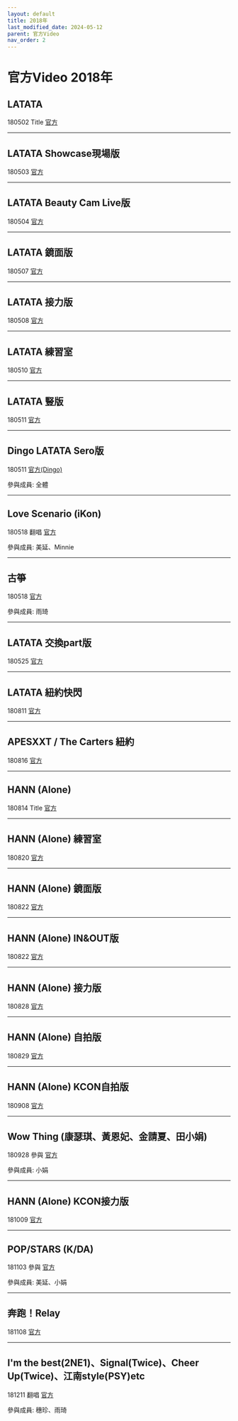 ```yaml
---
layout: default
title: 2018年
last_modified_date: 2024-05-12
parent: 官方Video
nav_order: 2
---
```


# 官方Video 2018年

## LATATA

180502 Title [官方](https://youtube.com/watch?v=9mQk7Evt6Vs)

---

## LATATA Showcase現場版

180503 [官方](https://youtube.com/watch?v=atdBi-yIDgk)

---

## LATATA Beauty Cam Live版

180504 [官方](https://youtube.com/watch?v=2M9tT19JiY4)

---

## LATATA 鏡面版

180507 [官方](https://youtube.com/watch?v=gXpwUK8L7WM)

---

## LATATA 接力版

180508 [官方](https://youtube.com/watch?v=om_vT0SdJ38)

---

## LATATA 練習室

180510 [官方](https://youtube.com/watch?v=Fhk4Qzj_QpM)

---

## LATATA 豎版

180511 [官方](https://youtube.com/watch?v=DzR5CHyzRQM)

---

## Dingo LATATA Sero版

180511 [官方(Dingo)](https://youtube.com/watch?v=DzR5CHyzRQM)

參與成員: 全體

---

## Love Scenario (iKon)

180518 翻唱 [官方](https://youtube.com/watch?v=j-CocbvfQpw)

參與成員: 美延、Minnie

---

## 古箏

180518 [官方](https://youtube.com/watch?v=viqFO-U77x8)

參與成員: 雨琦

---

## LATATA 交換part版

180525 [官方](https://youtube.com/watch?v=v8l_e1-0L0U)

---

## LATATA 紐約快閃

180811 [官方](https://youtube.com/watch?v=ztWnrkpKPk8)

---

## APESXXT / The Carters 紐約

180816 [官方](https://youtube.com/watch?v=fAJi2ZAryNY)

---

## HANN (Alone)

180814 Title [官方](https://youtube.com/watch?v=OKNXn2qCEws)

---

## HANN (Alone) 練習室

180820 [官方](https://youtube.com/watch?v=EGuuBE7xjBk)

---

## HANN (Alone) 鏡面版

180822 [官方](https://youtube.com/watch?v=XJmR1BqXZnE)

---

## HANN (Alone) IN&OUT版

180822 [官方](https://youtube.com/watch?v=XzVwGhPKs8E)

---

## HANN (Alone) 接力版

180828 [官方](https://youtube.com/watch?v=cENRfkAwQP0)

---

## HANN (Alone) 自拍版

180829 [官方](https://youtube.com/watch?v=VlYWDBnjGCk)

---

## HANN (Alone) KCON自拍版

180908 [官方](https://youtube.com/watch?v=xVQChWmHKEI)

---

## Wow Thing (康瑟琪、黃恩妃、金請夏、田小娟)

180928 參與 [官方](https://youtube.com/watch?v=KR5CtMLuiqQ)

參與成員: 小娟

---

## HANN (Alone) KCON接力版

181009 [官方](https://youtube.com/watch?v=DxYBgkEDqTA)

---

## POP/STARS (K/DA)

181103 參與 [官方](https://youtube.com/watch?v=UOxkGD8qRB4)

參與成員: 美延、小娟

---

## 奔跑！Relay

181108 [官方](https://youtube.com/watch?v=Ha2n1QgYMXs)

---

## I'm the best(2NE1)、Signal(Twice)、Cheer Up(Twice)、江南style(PSY)etc

181211 翻唱 [官方](https://youtube.com/watch?v=4pM2gaPO1rY)

參與成員: 穗珍、雨琦
